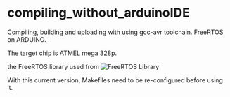 # compiling_without_arduinoIDE

Compiling, building and uploading with using gcc-avr toolchain. FreeRTOS on ARDUINO.

The target chip is ATMEL mega 328p.

the FreeRTOS library used from ![FreeRTOS Library](https://github.com/feilipu/Arduino_FreeRTOS_Library)

With this current version, Makefiles need to be re-configured before using it.
